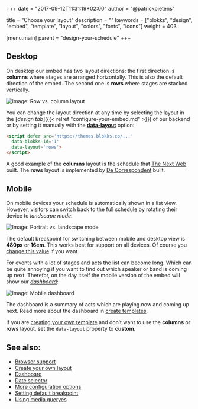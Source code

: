 +++
date            = "2017-09-12T11:31:19+02:00"
author          = "@patrickpietens"

title           = "Choose your layout"
description     = ""
keywords        = ["blokks", "design", "embed", "template", "layout", "colors", "fonts", "icons"]
weight          = 403

[menu.main]
parent          = "design-your-schedule"
+++

## Desktop
On desktop our embed has two layout directions: the first direction is **columns** where stages are arranged horizontally. This is also the default direction of the embed. The second one is **rows** where stages are stacked vertically.

![Image: Row vs. column layout](https://blokks.co/docs/images/rowsandcolumns.gif)

You can change the layout direction at any time by selecting the layout in the [*design tab*]({{< relref "configure-your-embed.md" >}}) of our backend or by setting it manually with the [**data-layout**](http://configure/options) option:

```html
<script defer src='https://themes.blokks.co/...'
  data-blokks-id='1'
  data-layout='rows'>
</script>
```

A good example of the **columns** layout is the schedule that [The Next Web](https://blokks.co/schedules/tnw2017) built. The **rows** layout is implemented by [De Correspondent](https://decorrespondent.nl/evenementen/7/festival-der-vooruitgang/programma) built.

## Mobile
On mobile devices your schedule is automatically shown in a list view. However, visitors can switch back to the full schedule by rotating their device to *landscape mode*:

![Image: Portrait vs. landscape mode](https://blokks.co/docs/images/animation.gif)

The default breakpoint for switching between mobile and desktop view is **480px** or **16em**. This works best for support on all devices. Of course you [change this value](http://configure/breakpoints) if you want.

For events with a lot of stages and acts the list can become long. Which can be quite annoying if you want to find out which speaker or band is coming up next. Therefor, on the day itself the mobile version of the embed will show our [*dashboard*](http://design/dashboard):

![Image: Mobile dashboard](http://dashboard.png)

The dashboard is a summary of acts which are playing now and coming up next. Read more about the dashboard in [create templates](http://themes/structure#dashboard).

<span class='note'>If you are [creating your own template](http://themes/intro) and don’t want to use the **columns** or **rows** layout, set the `data-layout` property to **custom**.</span>

## See also:
- [Browser support](http://browsersupport)
- [Create your own layout](http://themes/layout)
- [Dashboard](http://themes/dashboard)
- [Date selector](http://themes/dateselector)
- [More configuration options](http://configure)
- [Setting default breakpoint](http://theme/breakpoint)
- [Using media queryes](https://developer.mozilla.org/en-US/docs/Web/CSS/Media_Queries/Using_media_queries)
